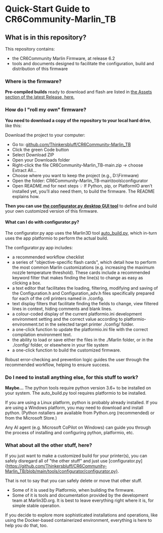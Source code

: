 # Quick-Start Guide to CR6Community-Marlin_TB

## What is in this repository?
This repository contains:
-   the CR6Community Marlin Firmware, at release 6.2
-   tools and documents designed to facilitate the configuration, build and distribution of this firmware

### Where is the firmware?
**Pre-compiled builds** ready to download and flash are listed in [the Assets section of the latest Release, here.](https://github.com/Thinkersbluff/CR6Community-Marlin_TB/releases/tag/v2.0.9.1-cr6-community-release-6.2)

### How do I "roll my own" firmware?
**You need to download a copy of the repository to your local hard drive**, like this:

Download the project to your computer:
- Go to: [github.com/Thinkersbluff/CR6Community-Marlin_TB](https://github.com/Thinkersbluff/CR6Community-Marlin_TB)
- Click the green Code button
- Select Download ZIP
- Open your Downloads folder
- Right-click the file CR6Community-Marlin_TB-main.zip → choose Extract All…
- Choose where you want to keep the project (e.g., D:\Firmware)
- Open the folder: CR6Community-Marlin_TB-main\tools\configurator
- Open README.md for next steps
💡 If Python, pip, or PlatformIO aren’t installed yet, you’ll also need them, to build the firmware. The README explains how.

**Then you can use [the configurator.py desktop GUI tool](https://github.com/Thinkersbluff/CR6Community-Marlin_TB/blob/main/tools/configurator)** to define and build your own customized version of this firmware.  

#### What can I do with configurator.py?
The configurator.py app uses the Marlin3D tool [auto_build.py](https://github.com/Thinkersbluff/CR6Community-Marlin_TB/blob/main/tools/build), which in-turn uses the app platformio to perform the actual build.

The configurator.py app includes:
- a recommended workflow checklist
- a series of "objective-specific flash cards", which detail how to perform the most common Marlin customizations (e.g. increasing the maximum nozzle temperature threshold).  These cards include a recommended keyword filter that makes finding the line(s) to change as easy as clicking a box.
- a text editor that facilitates the loading, filtering, modifying and saving of the Configuration.h and Configuration_adv.h files specifically prepared for each of the *cr6* printers named in ./config.
- text display filters that facilitate finding the fields to change, view filtered lines in context, hiding comments and blank lines.
- a colour-coded display of the current platformio.ini development environment setting and the correct value according to platformio-environment.txt in the selected target printer ./config/<example> folder.
- a one-click function to update the platformio.ini file with the correct compilation environment text.
- the ability to load or save either the files in the ./Marlin folder, or in the ./config/<example> folder, or elsewhere in your file system
- a one-click function to build the customized firmware.

Robust error-checking and prevention logic guides the user through the recommended workflow, helping to ensure success.

### Do I need to install anything else, for this stuff to work?
**Maybe...**
The python tools require python version 3.6+ to be installed on your system.
The auto_build.py tool requires platformio to be installed.

If you are using a Linux platform, python is probably already installed.
If you are using a Windows platform, you may need to download and install python. (Python nstallers are available from Python.org (recommended) or from the Microsoft Store.)

Any AI agent (e.g. Microsoft CoPilot on Windows) can guide you through the process of installing and configuring python, platformio, etc.


### What about all the other stuff, here?
If you just want to make a customized build for your printer(s), you can safely disregard all of "the other stuff" and just use [configurator.py]{https://github.com/Thinkersbluff/CR6Community-Marlin_TB/blob/main/tools/configurator/configurator.py}.

That is not to say that you can safely delete or move that other stuff.  
 - Some of it is used by Platformio, when building the firmware.
 - Some of it is tools and documentation provided by the development team at Marlin3D.org.
It is best to leave everything right where it is, for simple stable operation.

If you decide to explore more sophisticated installations and operations, like using the Docker-based containerized environment, everything is here to help you do that, too.